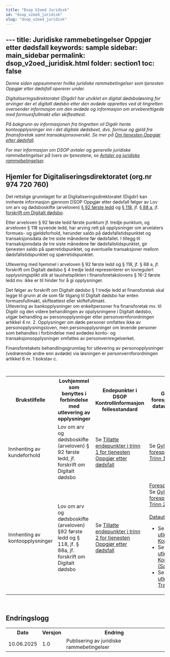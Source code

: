 ```yaml
---
title: "Dsop V2oed Juridisk"
id: "dsop_v2oed_juridisk"
slug: "dsop_v2oed_juridisk"
---
```


﻿---
title: Juridiske rammebetingelser Oppgjør etter dødsfall
keywords: sample
sidebar: main_sidebar
permalink: dsop_v2oed_juridisk.html
folder: section1
toc: false
---

<i>Denne siden oppsummerer hvilke juridiske rammebetingelser som tjenesten Oppgjør etter dødsfall opererer under.</i> 

<i>Digitaliseringsdirektoratet (Digdir) har utviklet en digital dødsboløsning for arvinger der et digitalt dødsbo etter den avdøde opprettes ved at tingretten oversender informasjon om den avdøde og informasjon om arveberettigede med formuesfullmakt eller skifteattest.</i> 

<i>På bakgrunn av informasjonen fra tingretten vil Digdir hente kontoopplysninger inn i det digitale dødsboet, dvs. formue og gjeld fra finansforetak samt transaksjonsoversikt. Se mer på [Om tjenesten Oppgjør etter dødsfall](https://dokumentasjon.dsop.no/dsop_v2oed_about.html).</i>

<i>For mer informasjon om DSOP avtaler og generelle juridiske rammebetingelser på tvers av tjenestene, se [Avtaler og juridiske rammebetingelser](https://dokumentasjon.dsop.no/dsop_dsop_avtaler_og_juridisk.html).</i>

## Hjemler for Digitaliseringsdirektoratet  (org.nr 974 720 760)

Det rettslige grunnlaget for at Digitaliseringsdirektoratet (Digdir) kan innhente informasjon gjennom DSOP Oppgjør etter dødsfall følger av Lov om arv og dødsboskifte (arveloven) [§ 92 første ledd](https://lovdata.no/lov/2019-06-14-21/§92) og [§ 118](https://lovdata.no/lov/2019-06-14-21/§118), jf. [§ 88 a](https://lovdata.no/dokument/NL/lov/2019-06-14-21/KAPITTEL_3-1#%C2%A788a), jf. [forskrift om Digitalt dødsbo](https://lovdata.no/dokument/SF/forskrift/2024-12-19-3276). 

Etter arveloven § 92 første ledd første punktum jf. tredje punktum, og arveloven § 118 syvende ledd, har arving rett på opplysninger om arvelaters formues- og gjeldsforhold, herunder saldo på dødsfallstidspunktet og transaksjonsdata de tre siste månedene før dødsfallet. I tillegg til transaksjonsdata de tre siste månedene før dødsfallstidspunktet, gir tjenesten saldo på spørretidspunktet, og eventuelle transaksjoner mellom dødsfallstidspunktet og spørretidspunktet. 

Utlevering med hjemmel i arveloven § 92 første ledd og § 118, jf. § 88 a, jf. forskrift om Digitalt dødsbo § 4 tredje ledd representerer en lovregulert opplysningsplikt slik at taushetsplikten i finansforetakslovens § 16-2 første ledd mv. ikke er til hinder for å gi opplysninger.
 
Det følger av forskrift om Digitalt dødsbo § 1 tredje ledd at finansforetak skal legge til grunn at de som får tilgang til Digitalt dødsbo har enten formuesfullmakt, skifteattest eller skiftefullmakt.  	 
Utlevering av bankopplysninger om enkeltpersoner fra finansforetak mv. til Digdir og den videre behandlingen av opplysningene i Digitalt dødsbo, utgjør behandling av personopplysninger etter personvernforordningen artikkel 4 nr. 2. Opplysninger om døde personer omfattes ikke av personopplysningsloven, men personopplysninger om levende personer som behandles i forbindelse med avdødes konto- og transaksjonsopplysninger omfattes av personvernregelverket.

Finansforetakets behandlingsgrunnlag for utlevering av personopplysninger (vedrørende andre enn avdøde) via løsningen er personvernforordningen artikkel 6 nr. 1 bokstav c.  


<br>

<table>
  <tr>
    <th>Brukstilfelle</th>
    <th>Lovhjemmel som benyttes i forbindelse med utlevering av opplysninger</th>
    <th>Endepunkter i DSOP Kontrollinformasjon fellesstandard</th>
    <th>Gyldige forespørsler og datautlevering</th>
  </tr>
  <tr>
    <td>Innhenting av kundeforhold</td>
    <td>Lov om arv og dødsboskifte (arveloven) § 92 første ledd, jf. forskrift om Digitalt dødsbo</td>
    <td>Se <a href="https://dokumentasjon.dsop.no/dsop_v2oed_l%C3%B8sningsbeskrivelse.html#tillatte-endepunkter-i-trinn-1-for-tjenesten-oppgj%C3%B8r-etter-d%C3%B8dsfall">Tillatte endepunkter i trinn 1 for tjenesten Oppgjør etter dødsfall</a></td>
    <td>Se <a href="https://dokumentasjon.dsop.no/dsop_v2oed_l%C3%B8sningsbeskrivelse.html#gyldig-foresp%C3%B8rsel---trinn-1">Gyldig forespørsel - Trinn 1</a></td>
  </tr>
  <tr>
    <td>Innhenting av kontoopplysninger</td>
    <td>Lov om arv og dødsboskifte (arveloven) §92 første ledd og § 118, jf. § 88a, jf. forskrift om Digitalt dødsbo</td>
    <td>Se <a href="https://dokumentasjon.dsop.no/dsop_v2oed_l%C3%B8sningsbeskrivelse.html#tillatte-endepunkter-i-trinn-2-for-tjenesten-oppgj%C3%B8r-etter-d%C3%B8dsfall">Tillatte endepunkter i trinn 2 for tjenesten Oppgjør etter dødsfall</a></td>
    <td>
      <u>Forespørsel:</u> <br> Se <a href="https://dokumentasjon.dsop.no/dsop_v2oed_l%C3%B8sningsbeskrivelse.html#gyldig-foresp%C3%B8rsel---trinn-2">Gyldig forespørsel - Trinn 2</a> <br><br>
      <u>Datautlevering:</u> <br>
      <ul>
        <li>Se <a href="https://dokumentasjon.dsop.no/dsop_v2oed_l%C3%B8sningsbeskrivelse.html#utlevering-for-accounts-kontoliste">Gjeldende utlevering for Kontoliste</a></li>
        <li>Se <a href="https://dokumentasjon.dsop.no/dsop_v2oed_l%C3%B8sningsbeskrivelse.html#utlevering-for-account-details-kontodetaljer">Gjeldende utlevering for Kontodetaljer (Saldo)</a></li>
        <li>Se <a href="https://dokumentasjon.dsop.no/dsop_v2oed_l%C3%B8sningsbeskrivelse.html#utlevering-for-transactions-transaksjoner">Gjeldende utlevering for Transaksjoner</a>
        </li>
      </ul>
    </td>
  </tr>
</table>

<br>

<h2> Endringslogg </h2>

<table>
  <tr>
    <th>Dato</th>
    <th>Versjon</th>
    <th>Endring</th>
   </tr>
  <tr> 
    <td>10.06.2025</td>
    <td>1.0</td>
    <td>Publisering av juridiske rammebetingelser</td>
   </tr> 
</table>   


